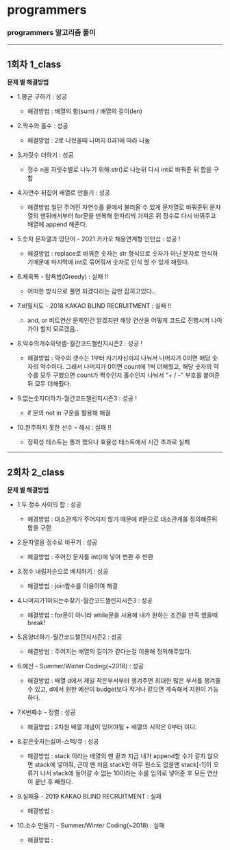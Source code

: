 # programmers
### programmers 알고리즘 풀이
-----------------
## 1회차 1_class
**문제 별 해결방법**

- 1.평균 구하기 : 성공
    - 해경방법 : 배열의 합(sum) / 배열의 길이(len)

- 2.짝수와 홀수 : 성공
    - 해결방법 : 2로 나눴을때 나머지 0과1에 따라 나눔 

- 3.자릿수 더하기 : 성공
    - 정수 n을 자릿수별로 나누기 위해 str()로 나눈뒤 다시 int로 바꿔준 뒤 합을 구함

- 4.자연수 뒤집어 배열로 만들기 : 성공
    - 해결방법 일단 주어진 자연수를 끝에서 불러올 수 있게 문자열로 바꿔준뒤 문자열의 맨뒤에서부터 for문을 반복해 한자리씩 가져온 뒤 정수로 다시 바꿔주고 배열에 append 해준다. 

- 5.숫자 문자열과 영단어 - 2021 카카오 채용연계형 인턴십 : 성공 !
    - 해결방법 : replace로 바꿔준 숫자는 str 형식으로 숫자가 아닌 문자로 인식하기때문에 마지막에 int로 묶어줘서 숫자로 인식 할 수 있게 해줬다.

- 6.체육복 - 탐욕법(Greedy) : 실패 !!
    - 어떠한 방식으로 풀면 되겠다라는 감만 잡히고있다..

- 7.비밀지도 - 2018 KAKAO BLIND RECRUITMENT : 실패 !!
    - and, or 비트연산 문제인건 알겠지만 해당 연산을 어떻게 코드로 진행시켜 나아가야 할지 모르겠음..

- 8.약수의개수와덧셈-월간코드챌린지시즌2 : 성공 !
    - 해결방법 : 약수의 갯수는 1부터 자기자신까지 나눠서 나머지가 0이면 해당 숫자의 약수이다. 그래서 나머지가 0이면 count에 1씩 더해줬고, 해당 숫자의 약수를 모두 구했으면 count가 짝수인지 홀수인지 나눠서 "+ / -" 부호를 붙여준뒤 모두 더해줬다.

- 9.없는숫자더하기-월간코드챌린지시즌3 : 성공 !
    - if 문의 not in 구문을 활용해 해결

- 10.완주하지 못한 선수 – 해시 : 실패 !!
    - 정확성 테스트는 통과 했으나 효율성 테스트에서 시간 초과로 실패


-----------------
## 2회차 2_class
**문제 별 해결방법**

- 1.두 정수 사이의 합 : 성공
    - 해경방법 : 대소관계가 주어지지 않기 때문에 if문으로 대소관계를 정의해준뒤 합을 구함

- 2.문자열을 정수로 바꾸기 : 성공
    - 해결방법 : 주어진 문자를 int()에 넣어 변환 후 반환

- 3.정수 내림차순으로 배치하기 : 성공
    - 해결방법 : join함수를 이용하여 해결

- 4.나머지가1이되는수찾기-월간코드챌린지시즌3 : 성공
    - 해결방법 : for문이 아니라 while문을 사용해 내가 원하는 조건을 만족 했을때 break!

- 5.음양더하기-월간코드챌린지시즌2 : 성공
    - 해결방법 : 주어지는 배열의 길이가 같다는걸 이용해 정의해주었다.

- 6.예산 - Summer/Winter Coding(~2018) : 성공
    - 해결방법 : 배열 d에서 제일 작은부서부터 챙겨주면 최대한 많은 부서를 챙겨줄 수 있고, d에서 원한 예산이 budget보다 작거나 같으면 계속해서 지원이 가능하다. 

- 7.K번째수 - 정렬 : 성공
    - 해결방법 : 2차원 배열 개념이 있어야됨 + 배열의 시작은 0부터 이다.

- 8.같은숫자는싫어-스택/큐 : 성공
    - 해결방법 : stack 이라는 배열의 맨 끝과 지금 내가 append할 수가 같지 않으면 stack에 넣어줘, 근데 맨 처음 stack안 아무 원소도 없을땐 stack[-1]이 오류가 나서 stack에 들어갈 수 없는 10이라는 수를 임의로 넣어준 후 모든 연산이 끝난 후 빼줬다.

- 9.실패율 - 2019 KAKAO BLIND RECRUITMENT : 실패
    - 해결방법 : 

- 10.소수 만들기 - Summer/Winter Coding(~2018) : 실패
    - 해결방법 : 